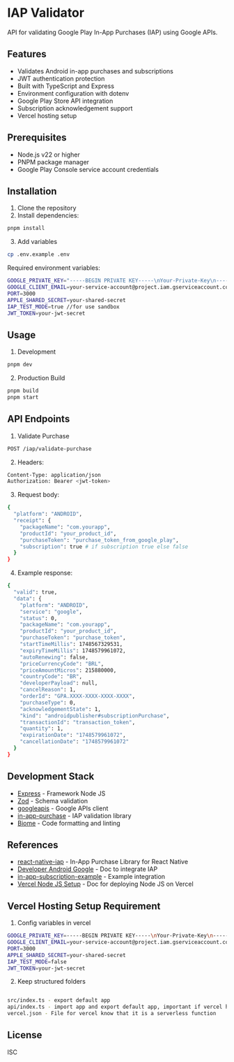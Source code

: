 # IAP Validator

API for validating Google Play In-App Purchases (IAP) using Google APIs.

## Features

- Validates Android in-app purchases and subscriptions
- JWT authentication protection
- Built with TypeScript and Express
- Environment configuration with dotenv
- Google Play Store API integration
- Subscription acknowledgement support
- Vercel hosting setup

## Prerequisites

- Node.js v22 or higher
- PNPM package manager
- Google Play Console service account credentials

## Installation

1. Clone the repository
2. Install dependencies:

```sh
pnpm install
```

3. Add variables

```sh
cp .env.example .env
```

Required environment variables:

```sh
GOOGLE_PRIVATE_KEY="-----BEGIN PRIVATE KEY-----\nYour-Private-Key\n-----END PRIVATE KEY-----\n" # note: with " "
GOOGLE_CLIENT_EMAIL=your-service-account@project.iam.gserviceaccount.com
PORT=3000
APPLE_SHARED_SECRET=your-shared-secret
IAP_TEST_MODE=true //for use sandbox
JWT_TOKEN=your-jwt-secret
```

## Usage

1. Development

```sh
pnpm dev
```

2. Production Build

```sh
pnpm build
pnpm start
```

## API Endpoints

1. Validate Purchase

```sh
POST /iap/validate-purchase
```

2. Headers:

```sh
Content-Type: application/json
Authorization: Bearer <jwt-token>
```

3. Request body:

```sh
{
  "platform": "ANDROID",
  "receipt": {
    "packageName": "com.yourapp",
    "productId": "your_product_id",
    "purchaseToken": "purchase_token_from_google_play",
    "subscription": true # if subscription true else false
  }
}
```

4. Example response:

```sh
{
  "valid": true,
  "data": {
    "platform": "ANDROID",
    "service": "google",
    "status": 0,
    "packageName": "com.yourapp",
    "productId": "your_product_id",
    "purchaseToken": "purchase_token",
    "startTimeMillis": 1748567329531,
    "expiryTimeMillis": 1748579961072,
    "autoRenewing": false,
    "priceCurrencyCode": "BRL",
    "priceAmountMicros": 215880000,
    "countryCode": "BR",
    "developerPayload": null,
    "cancelReason": 1,
    "orderId": "GPA.XXXX-XXXX-XXXX-XXXX",
    "purchaseType": 0,
    "acknowledgementState": 1,
    "kind": "androidpublisher#subscriptionPurchase",
    "transactionId": "transaction_token",
    "quantity": 1,
    "expirationDate": "1748579961072",
    "cancellationDate": "1748579961072"
  }
}
```

## Development Stack

- [Express](https://expressjs.com/) - Framework Node JS
- [Zod](https://zod.dev/) - Schema validation
- [googleapis](https://github.com/googleapis/google-api-nodejs-client) - Google APIs client
- [in-app-purchase](https://github.com/voltrue2/in-app-purchase) - IAP validation library
- [Biome](https://biomejs.dev/) - Code formatting and linting

## References

- [react-native-iap](https://github.com/hyochan/react-native-iap) - In-App Purchase Library for React Native
- [Developer Android Google](https://developer.android.com/google/play/billing/integrate?hl=pt-br#subscriptions) - Doc to integrate IAP
- [in-app-subscription-example](https://github.com/mifi/in-app-subscription-example) - Example integration
- [Vercel Node JS Setup](https://vercel.com/guides/using-express-with-vercel) - Doc for deploying Node JS on Vercel

## Vercel Hosting Setup Requirement

1. Config variables in vercel

```sh
GOOGLE_PRIVATE_KEY=-----BEGIN PRIVATE KEY-----\nYour-Private-Key\n-----END PRIVATE KEY-----\n  # note: without " "
GOOGLE_CLIENT_EMAIL=your-service-account@project.iam.gserviceaccount.com
PORT=3000
APPLE_SHARED_SECRET=your-shared-secret
IAP_TEST_MODE=false
JWT_TOKEN=your-jwt-secret

```

2. Keep structured folders

```sh

src/index.ts - export default app
api/index.ts - import app and export default app, important if vercel has been throw error "Error: No Output Directory named "api" found after the Build completed."
vercel.json - File for vercel know that it is a serverless function

```

## License

ISC
